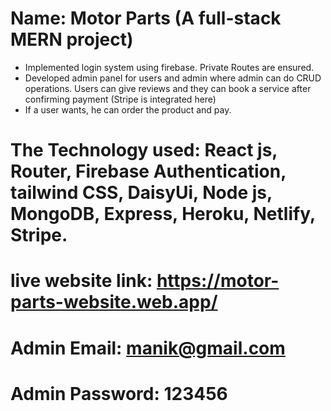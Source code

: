 # Name: Motor Parts (A full-stack MERN project)
* Implemented login system using firebase. Private Routes are ensured.
* Developed admin panel for users and admin where admin can do CRUD operations. Users can give reviews and they can book a service after confirming payment (Stripe is integrated here)
* If a user wants, he can order the product and pay.
# The Technology used: React js, Router, Firebase Authentication, tailwind CSS, DaisyUi, Node js, MongoDB, Express, Heroku, Netlify, Stripe.
# live website link: https://motor-parts-website.web.app/
# Admin Email: manik@gmail.com
# Admin Password: 123456
